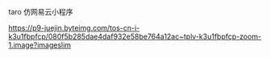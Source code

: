 taro 仿网易云小程序

https://p9-juejin.byteimg.com/tos-cn-i-k3u1fbpfcp/080f5b285dae4daf932e58be764a12ac~tplv-k3u1fbpfcp-zoom-1.image?imageslim
